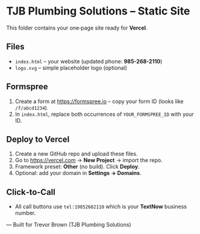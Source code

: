 # TJB Plumbing Solutions – Static Site

This folder contains your one‑page site ready for **Vercel**.

## Files
- `index.html` – your website (updated phone: **985-268-2110**)
- `logo.svg` – simple placeholder logo (optional)

## Formspree
1. Create a form at https://formspree.io – copy your form ID (looks like `/f/abcd1234`).
2. In `index.html`, replace both occurrences of `YOUR_FORMSPREE_ID` with your ID.

## Deploy to Vercel
1. Create a new GitHub repo and upload these files.
2. Go to https://vercel.com → **New Project** → import the repo.
3. Framework preset: **Other** (no build). Click **Deploy**.
4. Optional: add your domain in **Settings → Domains**.

## Click‑to‑Call
- All call buttons use `tel:19852682110` which is your **TextNow** business number.

— Built for Trevor Brown (TJB Plumbing Solutions)
